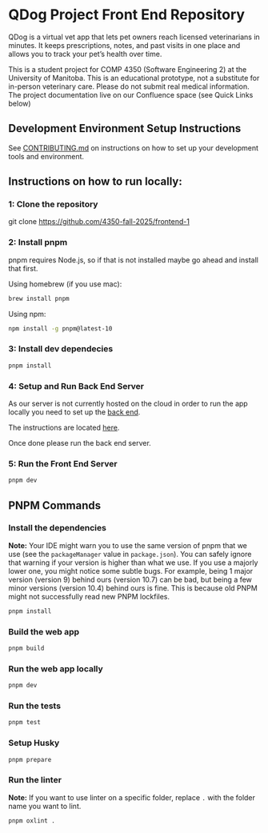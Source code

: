# QDog Project Front End Repository

QDog is a virtual vet app that lets pet owners reach licensed veterinarians in minutes.
It keeps prescriptions, notes, and past visits in one place and allows you to track your pet’s health over time.

This is a student project for COMP 4350 (Software Engineering 2) at the University of Manitoba.
This is an educational prototype, not a substitute for in-person veterinary care. Please do not submit real medical information.
The project documentation live on our Confluence space (see Quick Links below)

## Development Environment Setup Instructions

See [CONTRIBUTING.md](./CONTRIBUTING.md) on instructions on how to set up your development tools and environment.

## Instructions on how to run locally:

### 1: Clone the repository

git clone https://github.com/4350-fall-2025/frontend-1

### 2: Install pnpm

pnpm requires Node.js, so if that is not installed maybe go ahead and install that first.

Using homebrew (if you use mac):

```bash
brew install pnpm
```

Using npm:

```bash
npm install -g pnpm@latest-10
```

### 3: Install dev dependecies

```bash
pnpm install
```

### 4: Setup and Run Back End Server

As our server is not currently hosted on the cloud in order to run the app locally you need to set up the [back end](https://github.com/4350-fall-2025/backend).

The instructions are located [here](https://github.com/4350-fall-2025/backend/blob/develop/README.md).

Once done please run the back end server.

### 5: Run the Front End Server

```bash
pnpm dev
```

## PNPM Commands

### Install the dependencies

**Note:** Your IDE might warn you to use the same version of pnpm that we use (see the `packageManager` value in `package.json`). You can safely ignore that warning if your version is higher than what we use. If you use a majorly lower one, you might notice some subtle bugs. For example, being 1 major version (version 9) behind ours (version 10.7) can be bad, but being a few minor versions (version 10.4) behind ours is fine. This is because old PNPM might not successfully read new PNPM lockfiles.

```bash
pnpm install
```

### Build the web app

```bash
pnpm build
```

### Run the web app locally

```bash
pnpm dev
```

### Run the tests

```bash
pnpm test
```

### Setup Husky

```bash
pnpm prepare
```

### Run the linter

**Note:** If you want to use linter on a specific folder, replace `.` with the folder name you want to lint.

```bash
pnpm oxlint .
```
